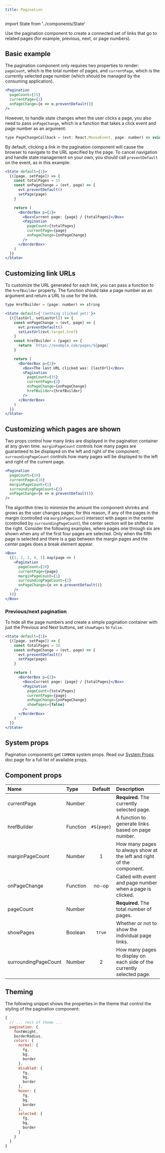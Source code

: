 ```yaml
---
title: Pagination
---
```

import State from '../components/State'

Use the pagination component to create a connected set of links that go to related pages (for example, previous, next, or page numbers).

## Basic example

The pagination component only requires two properties to render: `pageCount`, which is the total number of pages, and `currentPage`, which is the currently selected page number (which should be managed by the consuming application).

```jsx live
<Pagination
  pageCount={15}
  currentPage={2}
  onPageChange={e => e.preventDefault()}
/>
```

However, to handle state changes when the user clicks a page, you also need to pass `onPageChange`, which is a function that takes a click event and page number as an argument:

```javascript
type PageChangeCallback = (evt: React.MouseEvent, page: number) => void
```

By default, clicking a link in the pagination component will cause the browser to navigate to the URL specified by the page. To cancel navigation and handle state management on your own, you should call `preventDefault` on the event, as in this example:

```jsx live
<State default={1}>
  {([page, setPage]) => {
    const totalPages = 15
    const onPageChange = (evt, page) => {
      evt.preventDefault()
      setPage(page)
    }

    return (
      <BorderBox p={2}>
        <Box>Current page: {page} / {totalPages}</Box>
        <Pagination
          pageCount={totalPages}
          currentPage={page}
          onPageChange={onPageChange}
        />
      </BorderBox>
    )
  }}
</State>
```

## Customizing link URLs

To customize the URL generated for each link, you can pass a function to the `hrefBuilder` property. The function should take a page number as an argument and return a URL to use for the link.

```javascript
type HrefBuilder = (page: number) => string
```

```jsx live
<State default={'(nothing clicked yet)'}>
  {([lastUrl, setLastUrl]) => {
    const onPageChange = (evt, page) => {
      evt.preventDefault()
      setLastUrl(evt.target.href)
    }
    const hrefBuilder = (page) => {
      return `https://example.com/pages/${page}`
    }

    return (
      <BorderBox p={2}>
        <Box>The last URL clicked was: {lastUrl}</Box>
        <Pagination
          pageCount={15}
          currentPage={2}
          onPageChange={onPageChange}
          hrefBuilder={hrefBuilder}
        />
      </BorderBox>
    )
  }}
</State>
```

## Customizing which pages are shown

Two props control how many links are displayed in the pagination container at any given time. `marginPageCount` controls how many pages are guaranteed to be displayed on the left and right of the component; `surroundingPageCount` controls how many pages will be displayed to the left and right of the current page.

```jsx live
<Pagination
  pageCount={20}
  currentPage={10}
  marginPageCount={1}
  surroundingPageCount={2}
  onPageChange={e => e.preventDefault()}
/>
```

The algorithm tries to minimize the amount the component shrinks and grows as the user changes pages; for this reason, if any of the pages in the margin (controlled via `marginPageCount`) intersect with pages in the center (controlled by `surroundingPageCount`), the center section will be shifted to the right. Consider the following examples, where pages one through six are shown when any of the first four pages are selected. Only when the fifth page is selected and there is a gap between the margin pages and the center pages does a break element appear.

```jsx live
<Box>
  {[1, 2, 3, 4, 5].map(page => (
    <Pagination
      pageCount={20}
      currentPage={page}
      marginPageCount={1}
      surroundingPageCount={2}
      onPageChange={e => e.preventDefault()}
    />
  ))}
</Box>
```

### Previous/next pagination

To hide all the page numbers and create a simple pagination container with just the Previous and Next buttons, set `showPages` to `false`.

```jsx live
<State default={1}>
  {([page, setPage]) => {
    const totalPages = 10
    const onPageChange = (evt, page) => {
      evt.preventDefault()
      setPage(page)
    }

    return (
      <BorderBox p={2}>
        <Box>Current page: {page} / {totalPages}</Box>
        <Pagination
          pageCount={totalPages}
          currentPage={page}
          onPageChange={onPageChange}
          showPages={false}
        />
      </BorderBox>
    )
  }}
</State>
```

## System props

Pagination components get `COMMON` system props. Read our [System Props](/system-props) doc page for a full list of available props.

## Component props

| Name | Type | Default | Description |
| :- | :- | :-: | :- |
| currentPage | Number | | **Required.** The currently selected page. |
| hrefBuilder | Function | `#${page}` | A function to generate links based on page number. |
| marginPageCount | Number | 1 | How many pages to always show at the left and right of the component. |
| onPageChange | Function | no-op | Called with event and page number when a page is clicked. |
| pageCount | Number | | **Required.** The total number of pages. |
| showPages | Boolean | `true` | Whether or not to show the individual page links. |
| surroundingPageCount | Number | 2 | How many pages to display on each side of the currently selected page. |

## Theming

The following snippet shows the properties in the theme that control the styling of the pagination component:

```javascript
{
  // ... rest of theme ...
  pagination: {
    fontWeight,
    borderRadius,
    colors: {
      normal: {
        fg,
        bg,
        border
      },
      disabled: {
        fg,
        bg,
        border
      },
      hover: {
        fg,
        bg,
        border
      },
      selected: {
        fg,
        bg,
        border
      }
    }
  }
}
```
